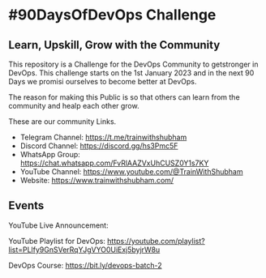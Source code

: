# #90DaysOfDevOps Challenge
## Learn, Upskill, Grow  with the Community

This repository is a Challenge for the DevOps Community to getstronger in DevOps. 
This challenge starts on the 1st January 2023 and in the next 90 Days we promisi ourselves to become better at DevOps.

The reason for making this Public is so that others can learn from the community and healp each other grow.

These are our community Links.

- Telegram Channel: https://t.me/trainwithshubham
- Discord Channel: https://discord.gg/hs3Pmc5F
- WhatsApp Group: https://chat.whatsapp.com/FvRlAAZVxUhCUSZ0Y1s7KY
- YouTube Channel: https://www.youtube.com/@TrainWithShubham
- Website: https://www.trainwithshubham.com/

## Events

YouTube Live Announcement:

YouTube Playlist for DevOps:
https://youtube.com/playlist?list=PLlfy9GnSVerRqYJgVYO0UiExj5byjrW8u

DevOps Course:
https://bit.ly/devops-batch-2

